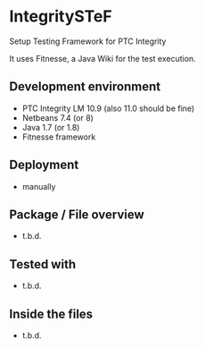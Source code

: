 # IntegritySTeF
Setup Testing Framework for PTC Integrity

It uses Fitnesse, a Java Wiki for the test execution.

##  Development environment
- PTC Integrity LM 10.9 (also 11.0 should be fine)
- Netbeans 7.4 (or 8)
- Java 1.7 (or 1.8)
- Fitnesse framework

## Deployment
- manually

## Package / File overview
- t.b.d.

## Tested with
- t.b.d.

## Inside the files
- t.b.d.
